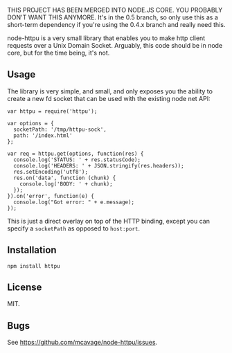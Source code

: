 THIS PROJECT HAS BEEN MERGED INTO NODE.JS CORE.  YOU PROBABLY DON'T WANT
THIS ANYMORE.  It's in the 0.5 branch, so only use this as a short-term
dependency if you're using the 0.4.x branch and really need this.


node-httpu is a very small library that enables you to make http client requests
over a Unix Domain Socket.  Arguably, this code should be in node core, but for
the time being, it's not.

## Usage

The library is very simple, and small, and only exposes you the ability to
create a new fd socket that can be used with the existing node net API:

    var httpu = require('httpu');

    var options = {
      socketPath: '/tmp/httpu-sock',
      path: '/index.html'
    };

    var req = httpu.get(options, function(res) {
      console.log('STATUS: ' + res.statusCode);
      console.log('HEADERS: ' + JSON.stringify(res.headers));
      res.setEncoding('utf8');
      res.on('data', function (chunk) {
        console.log('BODY: ' + chunk);
      });
    }).on('error', function(e) {
      console.log("Got error: " + e.message);
    });

This is just a direct overlay on top of the HTTP binding, except you can specify
a `socketPath` as opposed to `host:port`.

## Installation

    npm install httpu

## License

MIT.

## Bugs

See <https://github.com/mcavage/node-httpu/issues>.

